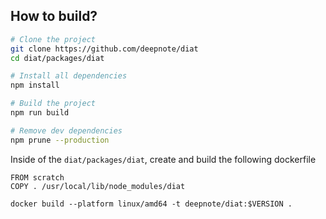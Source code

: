 ## How to build?
```sh
# Clone the project
git clone https://github.com/deepnote/diat
cd diat/packages/diat

# Install all dependencies
npm install

# Build the project
npm run build

# Remove dev dependencies
npm prune --production
```

Inside of the `diat/packages/diat`, create and build the following dockerfile
```
FROM scratch
COPY . /usr/local/lib/node_modules/diat
```
```
docker build --platform linux/amd64 -t deepnote/diat:$VERSION .
```
